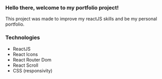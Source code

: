 ### Hello there, welcome to my portfolio project!

This project was made to improve my reactJS skills and be my personal portfolio.

### Technologies
- ReactJS
- React Icons
- React Router Dom
- React Scroll
- CSS (responsivity)

